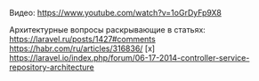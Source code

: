 Видео: https://www.youtube.com/watch?v=1oGrDyFp9X8

Архитектурные вопросы раскрывающие в статьях:
https://laravel.ru/posts/1427#comments
https://habr.com/ru/articles/316836/
[x] https://laravel.io/index.php/forum/06-17-2014-controller-service-repository-architecture

